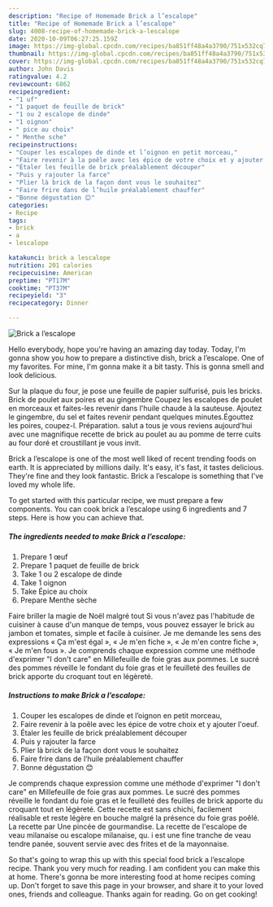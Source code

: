 ```yaml
---
description: "Recipe of Homemade Brick a l’escalope"
title: "Recipe of Homemade Brick a l’escalope"
slug: 4008-recipe-of-homemade-brick-a-lescalope
date: 2020-10-09T06:27:25.159Z
image: https://img-global.cpcdn.com/recipes/ba851ff48a4a3790/751x532cq70/brick-a-lescalope-photo-principale-de-la-recette.jpg
thumbnail: https://img-global.cpcdn.com/recipes/ba851ff48a4a3790/751x532cq70/brick-a-lescalope-photo-principale-de-la-recette.jpg
cover: https://img-global.cpcdn.com/recipes/ba851ff48a4a3790/751x532cq70/brick-a-lescalope-photo-principale-de-la-recette.jpg
author: John Davis
ratingvalue: 4.2
reviewcount: 6862
recipeingredient:
- "1 uf"
- "1 paquet de feuille de brick"
- "1 ou 2 escalope de dinde"
- "1 oignon"
- " pice au choix"
- " Menthe sche"
recipeinstructions:
- "Couper les escalopes de dinde et l’oignon en petit morceau,"
- "Faire revenir à la poêle avec les épice de votre choix et y ajouter l&#39;oeuf."
- "Étaler les feuille de brick préalablement découper"
- "Puis y rajouter la farce"
- "Plier là brick de la façon dont vous le souhaitez"
- "Faire frire dans de l’huile préalablement chauffer"
- "Bonne dégustation 😊"
categories:
- Recipe
tags:
- brick
- a
- lescalope

katakunci: brick a lescalope 
nutrition: 201 calories
recipecuisine: American
preptime: "PT17M"
cooktime: "PT37M"
recipeyield: "3"
recipecategory: Dinner

---
```



![Brick a l’escalope](https://img-global.cpcdn.com/recipes/ba851ff48a4a3790/751x532cq70/brick-a-lescalope-photo-principale-de-la-recette.jpg)

Hello everybody, hope you're having an amazing day today. Today, I'm gonna show you how to prepare a distinctive dish, brick a l’escalope. One of my favorites. For mine, I'm gonna make it a bit tasty. This is gonna smell and look delicious.

Sur la plaque du four, je pose une feuille de papier sulfurisé, puis les bricks. Brick de poulet aux poires et au gingembre Coupez les escalopes de poulet en morceaux et faites-les revenir dans l&#39;huile chaude à la sauteuse. Ajoutez le gingembre, du sel et faites revenir pendant quelques minutes.Égouttez les poires, coupez-l. Préparation. salut a tous je vous reviens aujourd&#39;hui avec une magnifique recette de brick au poulet au au pomme de terre cuits au four doré et croustillant je vous invit.

Brick a l’escalope is one of the most well liked of recent trending foods on earth. It is appreciated by millions daily. It's easy, it's fast, it tastes delicious. They're fine and they look fantastic. Brick a l’escalope is something that I've loved my whole life.


To get started with this particular recipe, we must prepare a few components. You can cook brick a l’escalope using 6 ingredients and 7 steps. Here is how you can achieve that.

<!--inarticleads1-->

##### The ingredients needed to make Brick a l’escalope:

1. Prepare 1 œuf
1. Prepare 1 paquet de feuille de brick
1. Take 1 ou 2 escalope de dinde
1. Take 1 oignon
1. Take  Épice au choix
1. Prepare  Menthe sèche


Faire briller la magie de Noël malgré tout Si vous n&#39;avez pas l&#39;habitude de cuisiner à cause d&#39;un manque de temps, vous pouvez essayer le brick au jambon et tomates, simple et facile à cuisiner. Je me demande les sens des expressions « Ça m&#39;est égal », « Je m&#39;en fiche », « Je m&#39;en contre fiche », « Je m&#39;en fous ». Je comprends chaque expression comme une méthode d&#39;exprimer &#34;I don&#39;t care&#34; en Millefeuille de foie gras aux pommes. Le sucré des pommes réveille le fondant du foie gras et le feuilleté des feuilles de brick apporte du croquant tout en légèreté. 

<!--inarticleads2-->

##### Instructions to make Brick a l’escalope:

1. Couper les escalopes de dinde et l’oignon en petit morceau,
1. Faire revenir à la poêle avec les épice de votre choix et y ajouter l&#39;oeuf.
1. Étaler les feuille de brick préalablement découper
1. Puis y rajouter la farce
1. Plier là brick de la façon dont vous le souhaitez
1. Faire frire dans de l’huile préalablement chauffer
1. Bonne dégustation 😊


Je comprends chaque expression comme une méthode d&#39;exprimer &#34;I don&#39;t care&#34; en Millefeuille de foie gras aux pommes. Le sucré des pommes réveille le fondant du foie gras et le feuilleté des feuilles de brick apporte du croquant tout en légèreté. Cette recette est sans chichi, facilement réalisable et reste légère en bouche malgré la présence du foie gras poêlé. La recette par Une pincée de gourmandise. La recette de l&#39;escalope de veau milanaise ou escalope milanaise, qu. i est une fine tranche de veau tendre panée, souvent servie avec des frites et de la mayonnaise. 

So that's going to wrap this up with this special food brick a l’escalope recipe. Thank you very much for reading. I am confident you can make this at home. There's gonna be more interesting food at home recipes coming up. Don't forget to save this page in your browser, and share it to your loved ones, friends and colleague. Thanks again for reading. Go on get cooking!

